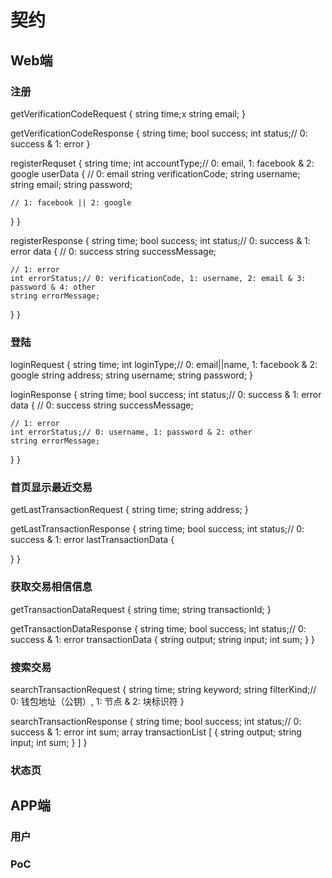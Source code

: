 # 契约

## Web端

### 注册
getVerificationCodeRequest {
  string time;x
  string email;
}

getVerificationCodeResponse {
  string time;
  bool success;
  int status;// 0: success & 1: error
}

registerRequset {
  string time;
  int accountType;// 0: email, 1: facebook & 2: google
  userData {
    // 0: email
    string verificationCode;
    string username;
    string email;
    string password;

    // 1: facebook || 2: google
  }
}

registerResponse {
  string time;
  bool success;
  int status;// 0: success & 1: error
  data {
    // 0: success
    string successMessage;
    
    // 1: error
    int errorStatus;// 0: verificationCode, 1: username, 2: email & 3: password & 4: other
    string errorMessage;
  }
}

### 登陆
loginRequest {
  string time;
  int loginType;// 0: email||name, 1: facebook & 2: google
  string address;
  string username;
  string password;
}

loginResponse {
  string time;
  bool success;
  int status;// 0: success & 1: error
  data {
    // 0: success
    string successMessage;

    // 1: error
    int errorStatus;// 0: username, 1: password & 2: other
    string errorMessage;
  }
}

### 首页显示最近交易
getLastTransactionRequest {
  string time;
  string address;
}

getLastTransactionResponse {
  string time;
  bool success;
  int status;// 0: success & 1: error
  lastTransactionData {

  }
}

### 获取交易相信信息
getTransactionDataRequest {
  string time;
  string transactionId;
}

getTransactionDataResponse {
  string time;
  bool success;
  int status;// 0: success & 1: error
  transactionData {
    string output;
    string input;
    int sum;
  }
}

### 搜索交易
searchTransactionRequest {
  string time;
  string keyword;
  string filterKind;// 0: 钱包地址（公钥）, 1: 节点 & 2: 块标识符
}

searchTransactionResponse {
  string time;
  bool success;
  int status;// 0: success & 1: error
  int sum;
  array transactionList [
    {
      string output;
      string input;
      int sum;
    }
  ]
}

### 状态页


## APP端

### 用户

### PoC